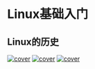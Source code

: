 # Linux基础入门
## Linux的历史
[![cover](./images/linux_history.jpg)](./images/linux_history.jpg)
[![cover](./images/linux_history1.jpg)](./images/linux_history1.jpg)
[![cover](./images/linux_history2.jpg)](./images/linux_history2.jpg)